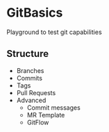 # GitBasics

Playground to test git capabilities

## Structure

- Branches
- Commits
- Tags
- Pull Requests
- Advanced
  - Commit messages
  - MR Template
  - GitFlow
